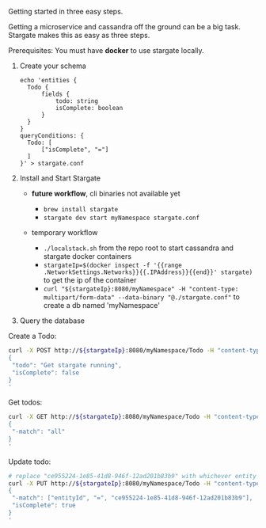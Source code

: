 Getting started in three easy steps.

Getting a microservice and cassandra off the ground can be a big task. Stargate makes this as easy as three steps.

Prerequisites: You must have **docker** to use stargate locally.

1. Create your schema
    ```
    echo 'entities {
      Todo {
          fields {
              todo: string
              isComplete: boolean
          }
      }
    }
    queryConditions: {
      Todo: [
          ["isComplete", "="]
      ]
    }' > stargate.conf
    ```
2. Install and Start Stargate
    - **future workflow**, cli binaries not available yet
        * `brew install stargate`
        * `stargate dev start myNamespace stargate.conf`
    
    - <a name="tempworkflow">temporary workflow</a>   
        * `./localstack.sh` from the repo root to start cassandra and stargate docker containers
        * `stargateIp=$(docker inspect -f '{{range .NetworkSettings.Networks}}{{.IPAddress}}{{end}}' stargate)` to get the ip of the container
        * `curl "${stargateIp}:8080/myNamespace" -H "content-type: multipart/form-data" --data-binary "@./stargate.conf"` to create a db named 'myNamespace'
    
3. Query the database

Create a Todo:
```sh
curl -X POST http://${stargateIp}:8080/myNamespace/Todo -H "content-type: application/json" -d'
{ 
 "todo": "Get stargate running",
 "isComplete": false
}
'
```

Get todos:
```sh
curl -X GET http://${stargateIp}:8080/myNamespace/Todo -H "content-type: application/json" -d'
{ 
 "-match": "all"
}
'
```

Update todo:
```sh
# replace "ce955224-1e85-41d8-946f-12ad201b83b9" with whichever entity you want to modify
curl -X PUT http://${stargateIp}:8080/myNamespace/Todo -H "content-type: application/json" -d'
{ 
 "-match": ["entityId", "=", "ce955224-1e85-41d8-946f-12ad201b83b9"],
 "isComplete": true
}
'
```